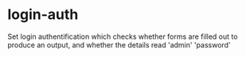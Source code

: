 # login-auth

Set login authentification which checks whether forms are filled out to produce an output, and whether the details read 'admin' 'password'
